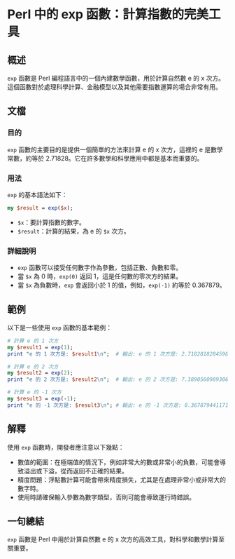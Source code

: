 <!--
Meta Description: # Perl 中的 exp 函數：計算指數的完美工具 ## 概述 `exp` 函數是 Perl 編程語言中的一個內建數學函數，用於計算自然數 e 的 x 次方。這個函數對於處理科學計算、金融模型以及其他需要指數運算的場合非常有用。 ## 文檔 ### 目的 `exp` 函數的主要目的是提供一個簡單的...
Meta Keywords: exp, 次方是, perl, print, 函數是
-->

# Perl 中的 exp 函數：計算指數的完美工具

## 概述
`exp` 函數是 Perl 編程語言中的一個內建數學函數，用於計算自然數 e 的 x 次方。這個函數對於處理科學計算、金融模型以及其他需要指數運算的場合非常有用。

## 文檔
### 目的
`exp` 函數的主要目的是提供一個簡單的方法來計算 e 的 x 次方，這裡的 e 是數學常數，約等於 2.71828。它在許多數學和科學應用中都是基本而重要的。

### 用法
`exp` 的基本語法如下：

```perl
my $result = exp($x);
```

- `$x`：要計算指數的數字。
- `$result`：計算的結果，為 e 的 `$x` 次方。

### 詳細說明
- `exp` 函數可以接受任何數字作為參數，包括正數、負數和零。
- 當 `$x` 為 0 時，`exp(0)` 返回 1，這是任何數的零次方的結果。
- 當 `$x` 為負數時，`exp` 會返回小於 1 的值，例如，`exp(-1)` 約等於 0.367879。

## 範例
以下是一些使用 `exp` 函數的基本範例：

```perl
# 計算 e 的 1 次方
my $result1 = exp(1);
print "e 的 1 次方是: $result1\n";  # 輸出: e 的 1 次方是: 2.71828182845905

# 計算 e 的 2 次方
my $result2 = exp(2);
print "e 的 2 次方是: $result2\n";  # 輸出: e 的 2 次方是: 7.38905609893065

# 計算 e 的 -1 次方
my $result3 = exp(-1);
print "e 的 -1 次方是: $result3\n"; # 輸出: e 的 -1 次方是: 0.367879441171442
```

## 解釋
使用 `exp` 函數時，開發者應注意以下幾點：
- 數值的範圍：在極端值的情況下，例如非常大的數或非常小的負數，可能會導致溢出或下溢，從而返回不正確的結果。
- 精度問題：浮點數計算可能會帶來精度損失，尤其是在處理非常小或非常大的數字時。
- 使用時請確保輸入參數為數字類型，否則可能會導致運行時錯誤。

## 一句總結
`exp` 函數是 Perl 中用於計算自然數 e 的 x 次方的高效工具，對科學和數學計算至關重要。